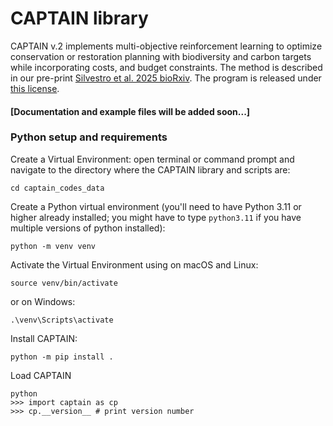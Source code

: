 # CAPTAIN library

CAPTAIN v.2 implements multi-objective reinforcement learning to optimize conservation or restoration planning with biodiversity and carbon targets while incorporating costs, and budget constraints. The method is described in our pre-print [Silvestro et al. 2025 bioRxiv](https://www.biorxiv.org/content/10.1101/2025.01.31.635975v2.abstract).  The program is released under [this license](https://github.com/captain-project/captain2/blob/main/CAPTAIN-License.pdf).

#### [Documentation and example files will be added soon...]

### Python setup and requirements

Create a Virtual Environment: open terminal or command prompt and navigate to the directory where the CAPTAIN library and scripts are:

`cd captain_codes_data`

Create a Python virtual environment (you'll need to have Python 3.11 or higher already installed; you might have to type `python3.11` if you have multiple versions of python installed):

`python -m venv venv`

Activate the Virtual Environment using on macOS and Linux:

`source venv/bin/activate`

or on Windows:

`.\venv\Scripts\activate`

Install CAPTAIN:

`python -m pip install .`

Load CAPTAIN

`python`  
`>>> import captain as cp`  
`>>> cp.__version__ # print version number`










